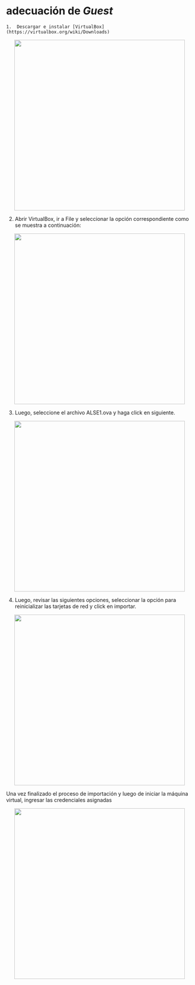 # adecuación de **_Guest_**

	1.	Descargar e instalar [VirtualBox](https://virtualbox.org/wiki/Downloads)

<p align="center">
  <img width="460" src="../images/install_guest1.png">
</p>


2.	Abrir VirtualBox, ir a File y seleccionar la opción correspondiente como se muestra a continuación:

<p align="center">
  <img width="460" src="../images/install_guest2.png">
</p>

3.	Luego, seleccione el archivo ALSE1.ova y haga click en siguiente.

<p align="center">
  <img width="460" src="../images/install_guest3.png">
</p>

4.	Luego, revisar las siguientes opciones, seleccionar la opción para reinicializar las tarjetas de red y click en importar.

<p align="center">
  <img width="460" src="../images/install_guest4.png">
</p>

Una vez finalizado el proceso de importación y luego de iniciar la máquina virtual, ingresar las credenciales asignadas

<p align="center">
  <img width="460" src="../images/install_guest5.png">
</p>
